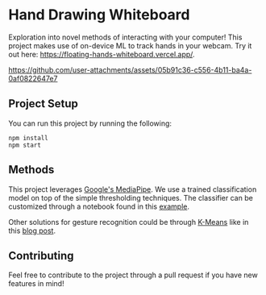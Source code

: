 # Hand Drawing Whiteboard

Exploration into novel methods of interacting with your computer! This project makes use of on-device ML to track hands in your webcam. Try it out here: https://floating-hands-whiteboard.vercel.app/.

https://github.com/user-attachments/assets/05b91c36-c556-4b11-ba4a-0af0822647e7

## Project Setup

You can run this project by running the following:

```
npm install
npm start
```

## Methods

This project leverages [Google's MediaPipe](https://ai.google.dev/edge/mediapipe/solutions/guide). We use a trained classification model on top of the simple thresholding techniques. The classifier can be customized through a notebook found in this [example](https://ai.google.dev/edge/mediapipe/solutions/customization/gesture_recognizer).

Other solutions for gesture recognition could be through [K-Means](https://en.wikipedia.org/wiki/K-means_clustering) like in this [blog post](https://deividasmaciejauskas.substack.com/p/classification-for-hand-pose-gestures?r=2813h6&utm_campaign=post&utm_medium=web&triedRedirect=true).

## Contributing

Feel free to contribute to the project through a pull request if you have new features in mind!
